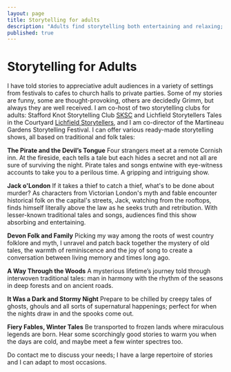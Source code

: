```yaml
---
layout: page
title: Storytelling for adults
description: "Adults find storytelling both entertaining and relaxing; people new to storytelling are often surprised at how much they enjoy it!"
published: true
---
```








# Storytelling for Adults

I have told stories to appreciative adult audiences in a variety of settings from festivals to cafes to church halls to private parties. Some of my stories are funny, some are thought-provoking, others are decidedly Grimm, but always they are well received.
I am co-host of two storytelling clubs for adults: Stafford Knot Storytelling Club [SKSC](https://www.facebook.com/Stafford-Knot-Storytelling-Club-276679282468680/) and Lichfield Storytellers Tales in the Courtyard [Lichfield Storytellers](https://www.facebook.com/lichfieldstorytellers/), and I am co-director of the Martineau Gardens Storytelling Festival. 
I can offer various ready-made storytelling shows, all based on traditional and folk tales:

**The Pirate and the Devil’s Tongue**
Four strangers meet at a remote Cornish inn. At the fireside, each tells a tale but each hides a secret and not all are sure of surviving the night. Pirate tales and songs entwine with eye-witness accounts to take you to a perilous time. A gripping and intriguing show.

**Jack o'London**
If it takes a thief to catch a thief, what's to be done about murder? As characters from Victorian London's myth and fable encounter historical folk on the capital's streets, Jack, watching from the rooftops, finds himself literally above the law as he seeks truth and retribution. With lesser-known traditional tales and songs, audiences find this show absorbing and entertaining.

**Devon Folk and Family**
Picking my way among the roots of west country folklore and myth, I unravel and patch back together the mystery of old tales, the warmth of reminiscence and the joy of song to create a conversation between living memory and times long ago.  

**A Way Through the Woods**
A mysterious lifetime’s journey told through interwoven traditional tales: man in harmony with the rhythm of the seasons in deep forests and on ancient roads.

**It Was a Dark and Stormy Night**
Prepare to be chilled by creepy tales of ghosts, ghouls and all sorts of supernatural happenings; perfect for when the nights draw in and the spooks come out.

**Fiery Fables, Winter Tales**
Be transported to frozen lands where miraculous legends are born. Hear some scorchingly good stories to warm you when the days are cold, and maybe meet a few winter spectres too.

Do contact me to discuss your needs; I have a large repertoire of stories and I can adapt to most occasions.
